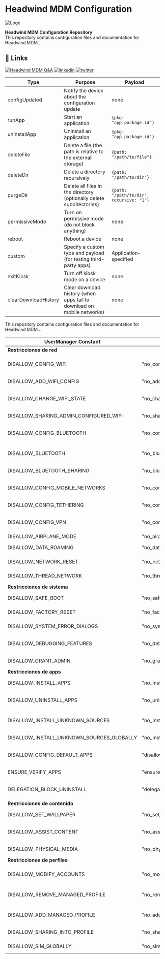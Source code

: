 # Headwind MDM Configuration

![Logo](https://h-mdm.com/wp-content/uploads/2019/07/neew-logo.png "Headwind MDM Logo")

**Headwind MDM Configuration Repository**  
This repository contains configuration files and documentation for Headwind MDM...


## 🔗 Links
[![Headwind MDM Q&A](https://img.shields.io/badge/my_portfolio-000?style=for-the-badge&logo=ko-fi&logoColor=white)](https://qa.h-mdm.com/)
[![linkedin](https://img.shields.io/badge/linkedin-0A66C2?style=for-the-badge&logo=linkedin&logoColor=white)](https://www.linkedin.com/)
[![twitter](https://img.shields.io/badge/twitter-1DA1F2?style=for-the-badge&logo=twitter&logoColor=white)](https://twitter.com/)



| Type                  | Purpose                                                                 | Payload                                      |
|-----------------------|-------------------------------------------------------------------------|----------------------------------------------|
| configUpdated         | Notify the device about the configuration update                       | none                                         |
| runApp                | Start an application                                                   | `{pkg: "app.package.id"}`                   |
| uninstallApp          | Uninstall an application                                               | `{pkg: "app.package.id"}`                   |
| deleteFile            | Delete a file (the path is relative to the external storage)           | `{path: "/path/to/file"}`                   |
| deleteDir             | Delete a directory recursively                                         | `{path: "/path/to/dir"}`                    |
| purgeDir              | Delete all files in the directory (optionally delete subdirectories)   | `{path: "/path/to/dir", recursive: "1"}`    |
| permissiveMode        | Turn on permissive mode (do not block anything)                        | none                                         |
| reboot                | Reboot a device                                                        | none                                         |
| custom                | Specify a custom type and payload (for testing third-party apps)       | Application-specified                       |
| exitKiosk             | Turn off kiosk mode on a device                                        | none                                         |
| clearDownloadHistory  | Clear download history (when apps fail to download on mobile networks) | none 



This repository contains configuration files and documentation for Headwind MDM...

| UserManager Constant                     | Valor String                      | Descripción |
|------------------------------------------|-----------------------------------|-------------|
| **Restricciones de red** |
| DISALLOW_CONFIG_WIFI                     | "no_config_wifi"                  | Bloquear configuración WiFi |
| DISALLOW_ADD_WIFI_CONFIG                 | "no_add_wifi_config"              | Evitar agregar redes WiFi |
| DISALLOW_CHANGE_WIFI_STATE               | "no_change_wifi_state"            | Bloquear activar/desactivar WiFi |
| DISALLOW_SHARING_ADMIN_CONFIGURED_WIFI   | "no_sharing_admin_configured_wifi"| Evitar compartir WiFi admin |
| DISALLOW_CONFIG_BLUETOOTH                | "no_config_bluetooth"             | Bloquear configuración Bluetooth |
| DISALLOW_BLUETOOTH                       | "no_bluetooth"                    | Desactivar Bluetooth completamente |
| DISALLOW_BLUETOOTH_SHARING               | "no_bluetooth_sharing"            | Evitar compartir por Bluetooth |
| DISALLOW_CONFIG_MOBILE_NETWORKS          | "no_config_mobile_networks"       | Bloquear configuración redes móviles |
| DISALLOW_CONFIG_TETHERING                | "no_config_tethering"             | Bloquear anclaje a red (tethering) |
| DISALLOW_CONFIG_VPN                      | "no_config_vpn"                   | Bloquear configuración VPN |
| DISALLOW_AIRPLANE_MODE                   | "no_airplane_mode"                | Evitar modo avión |
| DISALLOW_DATA_ROAMING                    | "no_data_roaming"                 | Desactivar roaming datos |
| DISALLOW_NETWORK_RESET                   | "no_network_reset"                | Bloquear reset de red |
| DISALLOW_THREAD_NETWORK                  | "no_thread_network"               | Restringir redes Thread (IoT) |
| **Restricciones de sistema** |
| DISALLOW_SAFE_BOOT                       | "no_safe_boot"                    | Bloquear arranque seguro |
| DISALLOW_FACTORY_RESET                   | "no_factory_reset"                | Bloquear reset de fábrica |
| DISALLOW_SYSTEM_ERROR_DIALOGS            | "no_system_error_dialogs"         | Ocultar diálogos de error |
| DISALLOW_DEBUGGING_FEATURES              | "no_debugging_features"           | Desactivar opciones depuración |
| DISALLOW_GRANT_ADMIN                     | "no_grant_admin"                  | Evitar conceder privilegios admin |
| **Restricciones de apps** |
| DISALLOW_INSTALL_APPS                    | "no_install_apps"                 | Bloquear instalación apps |
| DISALLOW_UNINSTALL_APPS                  | "no_uninstall_apps"               | Bloquear desinstalación apps |
| DISALLOW_INSTALL_UNKNOWN_SOURCES         | "no_install_unknown_sources"      | Bloquear orígenes desconocidos |
| DISALLOW_INSTALL_UNKNOWN_SOURCES_GLOBALLY| "no_install_unknown_sources_globally" | Versión global de la restricción |
| DISALLOW_CONFIG_DEFAULT_APPS             | "disallow_config_default_apps"    | Bloquear cambio apps predeterminadas |
| ENSURE_VERIFY_APPS                       | "ensure_verify_apps"              | Forzar verificación apps |
| DELEGATION_BLOCK_UNINSTALL               | "delegation-block-uninstall"      | Bloquear desinstalación delegada |
| **Restricciones de contenido** |
| DISALLOW_SET_WALLPAPER                   | "no_set_wallpaper"                | Bloquear cambio fondo pantalla |
| DISALLOW_ASSIST_CONTENT                  | "no_assist_content"               | Restringir contenido asistentes |
| DISALLOW_PHYSICAL_MEDIA                  | "no_physical_media"               | Bloquear medios físicos (USB/SD) |
| **Restricciones de perfiles** |
| DISALLOW_MODIFY_ACCOUNTS                 | "no_modify_accounts"              | Bloquear modificación cuentas |
| DISALLOW_REMOVE_MANAGED_PROFILE          | "no_remove_managed_profile"       | Evitar eliminar perfiles gestionados |
| DISALLOW_ADD_MANAGED_PROFILE             | "no_add_managed_profile"          | Bloquear nuevos perfiles gestionados |
| DISALLOW_SHARING_INTO_PROFILE            | "no_sharing_into_profile"         | Restringir compartir a perfil | 
| DISALLOW_SIM_GLOBALLY                    | "no_sim_globally"                 | Desactivar funciones SIM |
